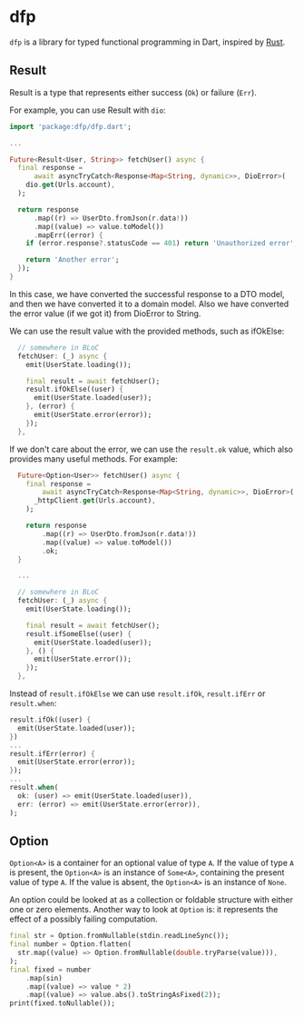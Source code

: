 # dfp

`dfp` is a library for typed functional programming in Dart, inspired by [Rust](https://www.rust-lang.org/).

## Result

Result is a type that represents either success (`Ok`) or failure (`Err`).

For example, you can use Result with `dio`:

```dart
import 'package:dfp/dfp.dart';

...

Future<Result<User, String>> fetchUser() async {
  final response =
      await asyncTryCatch<Response<Map<String, dynamic>>, DioError>(
    dio.get(Urls.account),
  );

  return response
      .map((r) => UserDto.fromJson(r.data!))
      .map((value) => value.toModel())
      .mapErr((error) {
    if (error.response?.statusCode == 401) return 'Unauthorized error';

    return 'Another error';
  });
}
```

In this case, we have converted the successful response to a DTO model, and then we have converted it to a domain model. Also we have converted the error value (if we got it) from DioError to String.

We can use the result value with the provided methods, such as ifOkElse:

```dart
  // somewhere in BLoC
  fetchUser: (_) async {
    emit(UserState.loading());

    final result = await fetchUser();
    result.ifOkElse((user) {
      emit(UserState.loaded(user));
    }, (error) {
      emit(UserState.error(error));
    });
  },
```

If we don't care about the error, we can use the `result.ok` value, which also provides many useful methods. For example:

```dart
  Future<Option<User>> fetchUser() async {
    final response =
        await asyncTryCatch<Response<Map<String, dynamic>>, DioError>(
      _httpClient.get(Urls.account),
    );

    return response
        .map((r) => UserDto.fromJson(r.data!))
        .map((value) => value.toModel())
        .ok;
  }

  ...

  // somewhere in BLoC
  fetchUser: (_) async {
    emit(UserState.loading());

    final result = await fetchUser();
    result.ifSomeElse((user) {
      emit(UserState.loaded(user));
    }, () {
      emit(UserState.error());
    });
  },
```

Instead of `result.ifOkElse` we can use `result.ifOk`, `result.ifErr` or `result.when`:

```dart
result.ifOk((user) {
  emit(UserState.loaded(user));
})
...
result.ifErr(error) {
  emit(UserState.error(error));
});
...
result.when(
  ok: (user) => emit(UserState.loaded(user)),
  err: (error) => emit(UserState.error(error)),
);
```

## Option

`Option<A>` is a container for an optional value of type `A`. If the value of type `A` is present, the `Option<A>` is an instance of `Some<A>`, containing the present value of type `A`. If the value is absent, the `Option<A>` is an instance of `None`.

An option could be looked at as a collection or foldable structure with either one or zero elements.
Another way to look at `Option` is: it represents the effect of a possibly failing computation.

```dart
final str = Option.fromNullable(stdin.readLineSync());
final number = Option.flatten(
  str.map((value) => Option.fromNullable(double.tryParse(value))),
);
final fixed = number
    .map(sin)
    .map((value) => value * 2)
    .map((value) => value.abs().toStringAsFixed(2));
print(fixed.toNullable());
```
